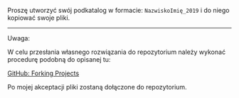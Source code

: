 ﻿Proszę utworzyć swój podkatalog w formacie:
``NazwiskoImię_2019``  i do niego kopiować swoje pliki.

--------
Uwaga:

W celu przesłania własnego rozwiązania do repozytorium należy 
wykonać procedurę podobną do opisanej tu:

[GitHub: Forking Projects](https://guides.github.com/activities/forking/)

Po mojej akceptacji pliki zostaną dołączone do repozytorium.

